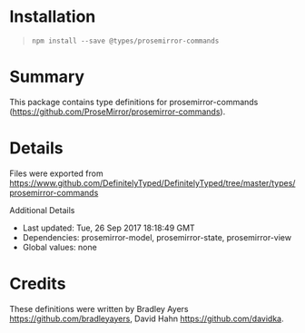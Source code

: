# Installation
> `npm install --save @types/prosemirror-commands`

# Summary
This package contains type definitions for prosemirror-commands (https://github.com/ProseMirror/prosemirror-commands).

# Details
Files were exported from https://www.github.com/DefinitelyTyped/DefinitelyTyped/tree/master/types/prosemirror-commands

Additional Details
 * Last updated: Tue, 26 Sep 2017 18:18:49 GMT
 * Dependencies: prosemirror-model, prosemirror-state, prosemirror-view
 * Global values: none

# Credits
These definitions were written by Bradley Ayers <https://github.com/bradleyayers>, David Hahn <https://github.com/davidka>.
